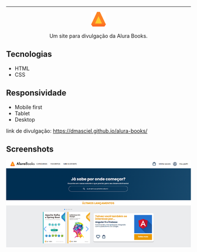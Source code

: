 <hr>

<p align="center"> <img src="https://github.com/dmasciel/alura-books/blob/main/img/Logo.png?raw=true" alt="Logo da alura book"> </p>
<p align="center">Um site para divulgação da Alura Books.</p>

## Tecnologias
* HTML
* CSS

## Responsividade
* Mobile first
* Tablet
* Desktop

link de divulgação: https://dmasciel.github.io/alura-books/

## Screenshots
![Screenshot da tela inicial do Alura Book](https://github.com/dmasciel/alura-books/blob/main/img/preview.png?raw=true)